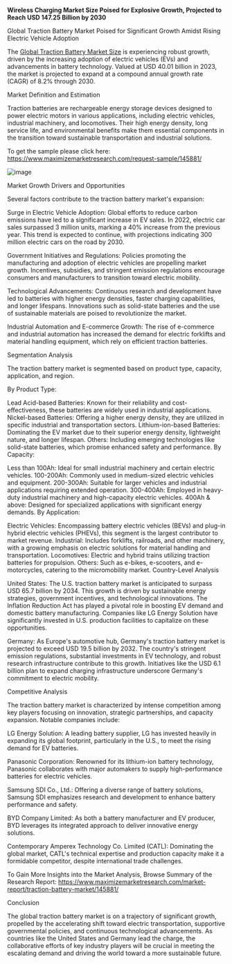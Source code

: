 **Wireless Charging Market Size Poised for Explosive Growth, Projected to Reach USD 147.25 Billion by 2030**

Global Traction Battery Market Poised for Significant Growth Amidst Rising Electric Vehicle Adoption

The [Global Traction Battery Market Size](https://www.maximizemarketresearch.com/market-report/traction-battery-market/145881/) is experiencing robust growth, driven by the increasing adoption of electric vehicles (EVs) and advancements in battery technology. Valued at USD 40.01 billion in 2023, the market is projected to expand at a compound annual growth rate (CAGR) of 8.2% through 2030.

Market Definition and Estimation

Traction batteries are rechargeable energy storage devices designed to power electric motors in various applications, including electric vehicles, industrial machinery, and locomotives. Their high energy density, long service life, and environmental benefits make them essential components in the transition toward sustainable transportation and industrial solutions.

To get the sample please click here: https://www.maximizemarketresearch.com/request-sample/145881/ 

![image](https://github.com/user-attachments/assets/38537569-4b1a-41ec-8f10-e77fdb30c168)


Market Growth Drivers and Opportunities

Several factors contribute to the traction battery market's expansion:

Surge in Electric Vehicle Adoption: Global efforts to reduce carbon emissions have led to a significant increase in EV sales. In 2022, electric car sales surpassed 3 million units, marking a 40% increase from the previous year. This trend is expected to continue, with projections indicating 300 million electric cars on the road by 2030.

Government Initiatives and Regulations: Policies promoting the manufacturing and adoption of electric vehicles are propelling market growth. Incentives, subsidies, and stringent emission regulations encourage consumers and manufacturers to transition toward electric mobility.

Technological Advancements: Continuous research and development have led to batteries with higher energy densities, faster charging capabilities, and longer lifespans. Innovations such as solid-state batteries and the use of sustainable materials are poised to revolutionize the market.

Industrial Automation and E-commerce Growth: The rise of e-commerce and industrial automation has increased the demand for electric forklifts and material handling equipment, which rely on efficient traction batteries.

Segmentation Analysis

The traction battery market is segmented based on product type, capacity, application, and region.

By Product Type:

Lead Acid-based Batteries: Known for their reliability and cost-effectiveness, these batteries are widely used in industrial applications.
Nickel-based Batteries: Offering a higher energy density, they are utilized in specific industrial and transportation sectors.
Lithium-ion-based Batteries: Dominating the EV market due to their superior energy density, lightweight nature, and longer lifespan.
Others: Including emerging technologies like solid-state batteries, which promise enhanced safety and performance.
By Capacity:

Less than 100Ah: Ideal for small industrial machinery and certain electric vehicles.
100-200Ah: Commonly used in medium-sized electric vehicles and equipment.
200-300Ah: Suitable for larger vehicles and industrial applications requiring extended operation.
300-400Ah: Employed in heavy-duty industrial machinery and high-capacity electric vehicles.
400Ah & above: Designed for specialized applications with significant energy demands.
By Application:

Electric Vehicles: Encompassing battery electric vehicles (BEVs) and plug-in hybrid electric vehicles (PHEVs), this segment is the largest contributor to market revenue.
Industrial: Includes forklifts, railroads, and other machinery, with a growing emphasis on electric solutions for material handling and transportation.
Locomotives: Electric and hybrid trains utilizing traction batteries for propulsion.
Others: Such as e-bikes, e-scooters, and e-motorcycles, catering to the micromobility market.
Country-Level Analysis

United States: The U.S. traction battery market is anticipated to surpass USD 65.7 billion by 2034. This growth is driven by sustainable energy strategies, government incentives, and technological innovations. The Inflation Reduction Act has played a pivotal role in boosting EV demand and domestic battery manufacturing. Companies like LG Energy Solution have significantly invested in U.S. production facilities to capitalize on these opportunities.

Germany: As Europe's automotive hub, Germany's traction battery market is projected to exceed USD 19.5 billion by 2032. The country's stringent emission regulations, substantial investments in EV technology, and robust research infrastructure contribute to this growth. Initiatives like the USD 6.1 billion plan to expand charging infrastructure underscore Germany's commitment to electric mobility.

Competitive Analysis

The traction battery market is characterized by intense competition among key players focusing on innovation, strategic partnerships, and capacity expansion. Notable companies include:

LG Energy Solution: A leading battery supplier, LG has invested heavily in expanding its global footprint, particularly in the U.S., to meet the rising demand for EV batteries.

Panasonic Corporation: Renowned for its lithium-ion battery technology, Panasonic collaborates with major automakers to supply high-performance batteries for electric vehicles.

Samsung SDI Co., Ltd.: Offering a diverse range of battery solutions, Samsung SDI emphasizes research and development to enhance battery performance and safety.

BYD Company Limited: As both a battery manufacturer and EV producer, BYD leverages its integrated approach to deliver innovative energy solutions.

Contemporary Amperex Technology Co. Limited (CATL): Dominating the global market, CATL's technical expertise and production capacity make it a formidable competitor, despite international trade challenges.

To Gain More Insights into the Market Analysis, Browse Summary of the Research Report: https://www.maximizemarketresearch.com/market-report/traction-battery-market/145881/ 

Conclusion

The global traction battery market is on a trajectory of significant growth, propelled by the accelerating shift toward electric transportation, supportive governmental policies, and continuous technological advancements. As countries like the United States and Germany lead the charge, the collaborative efforts of key industry players will be crucial in meeting the escalating demand and driving the world toward a more sustainable future.
